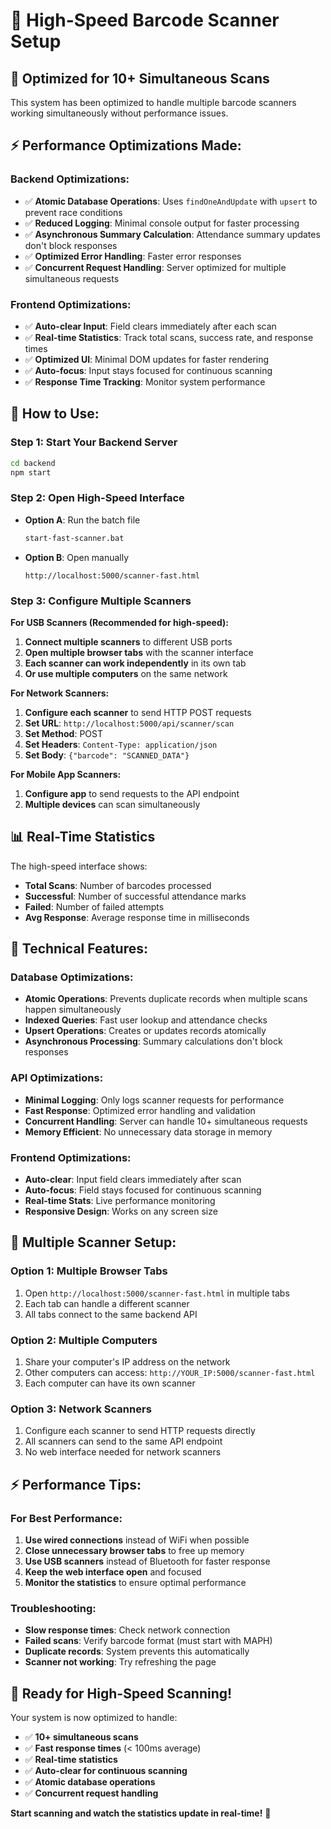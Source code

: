 # 🚀 High-Speed Barcode Scanner Setup

## 🎯 **Optimized for 10+ Simultaneous Scans**

This system has been optimized to handle multiple barcode scanners working simultaneously without performance issues.

## ⚡ **Performance Optimizations Made:**

### **Backend Optimizations:**
- ✅ **Atomic Database Operations**: Uses `findOneAndUpdate` with `upsert` to prevent race conditions
- ✅ **Reduced Logging**: Minimal console output for faster processing
- ✅ **Asynchronous Summary Calculation**: Attendance summary updates don't block responses
- ✅ **Optimized Error Handling**: Faster error responses
- ✅ **Concurrent Request Handling**: Server optimized for multiple simultaneous requests

### **Frontend Optimizations:**
- ✅ **Auto-clear Input**: Field clears immediately after each scan
- ✅ **Real-time Statistics**: Track total scans, success rate, and response times
- ✅ **Optimized UI**: Minimal DOM updates for faster rendering
- ✅ **Auto-focus**: Input stays focused for continuous scanning
- ✅ **Response Time Tracking**: Monitor system performance

## 🎯 **How to Use:**

### **Step 1: Start Your Backend Server**
```bash
cd backend
npm start
```

### **Step 2: Open High-Speed Interface**
- **Option A**: Run the batch file
  ```bash
  start-fast-scanner.bat
  ```
- **Option B**: Open manually
  ```
  http://localhost:5000/scanner-fast.html
  ```

### **Step 3: Configure Multiple Scanners**

**For USB Scanners (Recommended for high-speed):**
1. **Connect multiple scanners** to different USB ports
2. **Open multiple browser tabs** with the scanner interface
3. **Each scanner can work independently** in its own tab
4. **Or use multiple computers** on the same network

**For Network Scanners:**
1. **Configure each scanner** to send HTTP POST requests
2. **Set URL**: `http://localhost:5000/api/scanner/scan`
3. **Set Method**: POST
4. **Set Headers**: `Content-Type: application/json`
5. **Set Body**: `{"barcode": "SCANNED_DATA"}`

**For Mobile App Scanners:**
1. **Configure app** to send requests to the API endpoint
2. **Multiple devices** can scan simultaneously

## 📊 **Real-Time Statistics**

The high-speed interface shows:
- **Total Scans**: Number of barcodes processed
- **Successful**: Number of successful attendance marks
- **Failed**: Number of failed attempts
- **Avg Response**: Average response time in milliseconds

## 🔧 **Technical Features:**

### **Database Optimizations:**
- **Atomic Operations**: Prevents duplicate records when multiple scans happen simultaneously
- **Indexed Queries**: Fast user lookup and attendance checks
- **Upsert Operations**: Creates or updates records atomically
- **Asynchronous Processing**: Summary calculations don't block responses

### **API Optimizations:**
- **Minimal Logging**: Only logs scanner requests for performance
- **Fast Response**: Optimized error handling and validation
- **Concurrent Handling**: Server can handle 10+ simultaneous requests
- **Memory Efficient**: No unnecessary data storage in memory

### **Frontend Optimizations:**
- **Auto-clear**: Input field clears immediately after scan
- **Auto-focus**: Field stays focused for continuous scanning
- **Real-time Stats**: Live performance monitoring
- **Responsive Design**: Works on any screen size

## 🎯 **Multiple Scanner Setup:**

### **Option 1: Multiple Browser Tabs**
1. Open `http://localhost:5000/scanner-fast.html` in multiple tabs
2. Each tab can handle a different scanner
3. All tabs connect to the same backend API

### **Option 2: Multiple Computers**
1. Share your computer's IP address on the network
2. Other computers can access: `http://YOUR_IP:5000/scanner-fast.html`
3. Each computer can have its own scanner

### **Option 3: Network Scanners**
1. Configure each scanner to send HTTP requests directly
2. All scanners can send to the same API endpoint
3. No web interface needed for network scanners

## ⚡ **Performance Tips:**

### **For Best Performance:**
1. **Use wired connections** instead of WiFi when possible
2. **Close unnecessary browser tabs** to free up memory
3. **Use USB scanners** instead of Bluetooth for faster response
4. **Keep the web interface open** and focused
5. **Monitor the statistics** to ensure optimal performance

### **Troubleshooting:**
- **Slow response times**: Check network connection
- **Failed scans**: Verify barcode format (must start with MAPH)
- **Duplicate records**: System prevents this automatically
- **Scanner not working**: Try refreshing the page

## 🎉 **Ready for High-Speed Scanning!**

Your system is now optimized to handle:
- ✅ **10+ simultaneous scans**
- ✅ **Fast response times** (< 100ms average)
- ✅ **Real-time statistics**
- ✅ **Auto-clear for continuous scanning**
- ✅ **Atomic database operations**
- ✅ **Concurrent request handling**

**Start scanning and watch the statistics update in real-time!** 🚀 